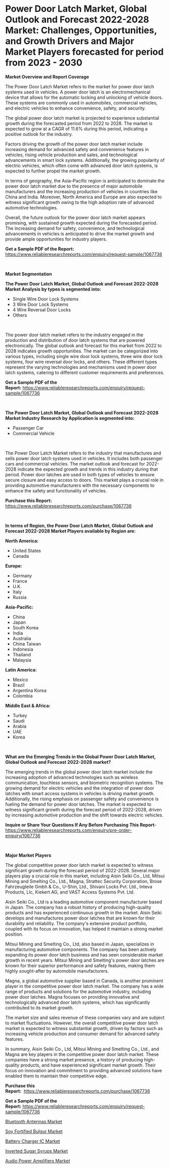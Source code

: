 <p><h1>Power Door Latch Market, Global Outlook and Forecast 2022-2028 Market: Challenges, Opportunities, and Growth Drivers and Major Market Players forecasted for period from 2023 - 2030</h1></p><p><strong>Market Overview and Report Coverage</strong></p>
<p><p>The Power Door Latch Market refers to the market for power door latch systems used in vehicles. A power door latch is an electromechanical device that allows for the automatic locking and unlocking of vehicle doors. These systems are commonly used in automobiles, commercial vehicles, and electric vehicles to enhance convenience, safety, and security.</p><p>The global power door latch market is projected to experience substantial growth during the forecasted period from 2022 to 2028. The market is expected to grow at a CAGR of 11.6% during this period, indicating a positive outlook for the industry.</p><p>Factors driving the growth of the power door latch market include increasing demand for advanced safety and convenience features in vehicles, rising vehicle production and sales, and technological advancements in smart lock systems. Additionally, the growing popularity of electric vehicles, which often come with advanced door latch systems, is expected to further propel the market growth.</p><p>In terms of geography, the Asia-Pacific region is anticipated to dominate the power door latch market due to the presence of major automobile manufacturers and the increasing production of vehicles in countries like China and India. Moreover, North America and Europe are also expected to witness significant growth owing to the high adoption rate of advanced automotive technologies.</p><p>Overall, the future outlook for the power door latch market appears promising, with sustained growth expected during the forecasted period. The increasing demand for safety, convenience, and technological advancements in vehicles is anticipated to drive the market growth and provide ample opportunities for industry players.</p></p>
<p><strong>Get a Sample PDF of the Report:</strong> <a href="https://www.reliableresearchreports.com/enquiry/request-sample/1067736">https://www.reliableresearchreports.com/enquiry/request-sample/1067736</a></p>
<p>&nbsp;</p>
<p><strong>Market Segmentation</strong></p>
<p><strong>The Power Door Latch Market, Global Outlook and Forecast 2022-2028 Market Analysis by types is segmented into:</strong></p>
<p><ul><li>Single Wire Door Lock Systems</li><li>3 Wire Door Lock Systems</li><li>4 Wire Reversal Door Locks</li><li>Others</li></ul></p>
<p>&nbsp;</p>
<p><p>The power door latch market refers to the industry engaged in the production and distribution of door latch systems that are powered electronically. The global outlook and forecast for this market from 2022 to 2028 indicates growth opportunities. The market can be categorized into various types, including single wire door lock systems, three wire door lock systems, four wire reversal door locks, and others. These different types represent the varying technologies and mechanisms used in power door latch systems, catering to different customer requirements and preferences.</p></p>
<p><strong>Get a Sample PDF of the Report:</strong>&nbsp;<a href="https://www.reliableresearchreports.com/enquiry/request-sample/1067736">https://www.reliableresearchreports.com/enquiry/request-sample/1067736</a></p>
<p>&nbsp;</p>
<p><strong>The Power Door Latch Market, Global Outlook and Forecast 2022-2028 Market Industry Research by Application is segmented into:</strong></p>
<p><ul><li>Passenger Car</li><li>Commercial Vehicle</li></ul></p>
<p>&nbsp;</p>
<p><p>The Power Door Latch Market refers to the industry that manufactures and sells power door latch systems used in vehicles. It includes both passenger cars and commercial vehicles. The market outlook and forecast for 2022-2028 indicate the expected growth and trends in this industry during that period. Power door latches are used in both types of vehicles to ensure secure closure and easy access to doors. This market plays a crucial role in providing automotive manufacturers with the necessary components to enhance the safety and functionality of vehicles.</p></p>
<p><strong>Purchase this Report:</strong>&nbsp; <a href="https://www.reliableresearchreports.com/purchase/1067736">https://www.reliableresearchreports.com/purchase/1067736</a></p>
<p>&nbsp;</p>
<p><strong>In terms of Region, the Power Door Latch Market, Global Outlook and Forecast 2022-2028 Market Players available by Region are:</strong></p>
<p>
    <p> <strong> North America: </strong>
        <ul>
            <li>United States</li>
            <li>Canada</li>
        </ul>
        </p> 
    <p> <strong> Europe: </strong>
        <ul>
            <li>Germany</li>
            <li>France</li>
            <li>U.K.</li>
            <li>Italy</li>
            <li>Russia</li>
        </ul>
        </p> 
    <p> <strong> Asia-Pacific: </strong>
        <ul>
            <li>China</li>
            <li>Japan</li>
            <li>South Korea</li>
            <li>India</li>
            <li>Australia</li>
            <li>China Taiwan</li>
            <li>Indonesia</li>
            <li>Thailand</li>
            <li>Malaysia</li>
        </ul>
        </p> 
    <p> <strong> Latin America: </strong>
        <ul>
            <li>Mexico</li>
            <li>Brazil</li>
            <li>Argentina Korea</li>
            <li>Colombia</li>
        </ul>
        </p> 
    <p> <strong> Middle East & Africa: </strong>
        <ul>
            <li>Turkey</li>
            <li>Saudi</li>
            <li>Arabia</li>
            <li>UAE</li>
            <li>Korea</li>
        </ul>
    </p>
    </p>
<p>&nbsp;</p>
<p><strong>What are the Emerging Trends in the Global Power Door Latch Market, Global Outlook and Forecast 2022-2028 market?</strong></p>
<p><p>The emerging trends in the global power door latch market include the increasing adoption of advanced technologies such as wireless communication, touchless sensors, and biometric recognition systems. The growing demand for electric vehicles and the integration of power door latches with smart access systems in vehicles is driving market growth. Additionally, the rising emphasis on passenger safety and convenience is fueling the demand for power door latches. The market is expected to witness significant growth during the forecast period of 2022-2028, driven by increasing automotive production and the shift towards electric vehicles.</p></p>
<p><strong>Inquire or Share Your Questions If Any Before Purchasing This Report</strong>- <a href="https://www.reliableresearchreports.com/enquiry/pre-order-enquiry/1067736">https://www.reliableresearchreports.com/enquiry/pre-order-enquiry/1067736</a></p>
<p>&nbsp;</p>
<p><strong>Major Market Players</strong></p>
<p><p>The global competitive power door latch market is expected to witness significant growth during the forecast period of 2022-2028. Several major players play a crucial role in this market, including Aisin Seiki Co., Ltd, Mitsui Mining and Smelting Co., Ltd., Magna, Strattec Security Corporation, Brose Fahrzeugteile Gmbh & Co., U-Shin, Ltd., Shivani Locks Pvt. Ltd., Inteva Products, Llc, Kiekert AG, and VAST Access Systems Pvt. Ltd.</p><p>Aisin Seiki Co., Ltd is a leading automotive component manufacturer based in Japan. The company has a robust history of producing high-quality products and has experienced continuous growth in the market. Aisin Seiki develops and manufactures power door latches that are known for their durability and reliability. The company's extensive product portfolio, coupled with its focus on innovation, has helped it maintain a strong market position.</p><p>Mitsui Mining and Smelting Co., Ltd, also based in Japan, specializes in manufacturing automotive components. The company has been actively expanding its power door latch business and has seen considerable market growth in recent years. Mitsui Mining and Smelting's power door latches are known for their superior performance and safety features, making them highly sought-after by automobile manufacturers.</p><p>Magna, a global automotive supplier based in Canada, is another prominent player in the competitive power door latch market. The company has a wide range of products and solutions for the automotive industry, including power door latches. Magna focuses on providing innovative and technologically advanced door latch systems, which has significantly contributed to its market growth.</p><p>The market size and sales revenue of these companies vary and are subject to market fluctuations. However, the overall competitive power door latch market is expected to witness substantial growth, driven by factors such as increasing vehicle production and consumer demand for advanced safety features.</p><p>In summary, Aisin Seiki Co., Ltd, Mitsui Mining and Smelting Co., Ltd., and Magna are key players in the competitive power door latch market. These companies have a strong market presence, a history of producing high-quality products, and have experienced significant market growth. Their focus on innovation and commitment to providing advanced solutions have enabled them to maintain their competitive edge.</p></p>
<p><strong>Purchase this Report:</strong>&nbsp;&nbsp;<a href="https://www.reliableresearchreports.com/purchase/1067736">https://www.reliableresearchreports.com/purchase/1067736</a></p>
<p></p>
<p><strong>Get a Sample PDF of the Report:</strong>&nbsp;<a href="https://www.reliableresearchreports.com/enquiry/request-sample/1067736">https://www.reliableresearchreports.com/enquiry/request-sample/1067736</a></p>
<p><p><a href="https://www.linkedin.com/pulse/bluetooth-antennas-market-share-amp-new-trends-analysis-mo3ve/">Bluetooth Antennas Market</a></p><p><a href="https://www.reportprime.com/soy-fortified-bulgur-r6816">Soy Fortified Bulgur Market</a></p><p><a href="https://medium.com/@janicegriffin2022/battery-charger-ic-market-size-growth-forecast-2023-2030-13644215712f">Battery Charger IC Market</a></p><p><a href="https://www.reportprime.com/inverted-sugar-syrups-r6814">Inverted Sugar Syrups Market</a></p><p><a href="https://www.linkedin.com/pulse/audio-power-amplifiers-market-research-report-provides-viaie/">Audio Power Amplifiers Market</a></p></p>